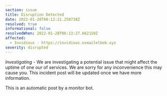 ```yaml
---
section: issue
title: Disruption Detected
date: 2022-01-28T06:12:21.250738Z
resolved: true
informational: false
resolvedWhen: 2022-01-28T06:13:27.662150Z
affected:
  - Invidious - https://invidious.esmailelbob.xyz
severity: disrupted
---
```

*Investigating* - We are investigating a potential issue that might affect the uptime of one our of services. We are sorry for any inconvenience this may cause you. This incident post will be updated once we have more information.

This is an automatic post by a monitor bot.
        